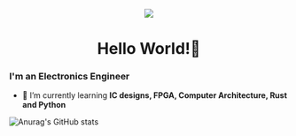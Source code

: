 <p align="center"><img src="https://i.imgur.com/A6bWGFl.gif"/></p>

<h1 align="center">Hello World!👋</h1>
<h3>I'm an Electronics Engineer</h3>

- 🔭 I’m currently learning **IC designs, FPGA, Computer Architecture, Rust and Python**

![Anurag's GitHub stats](https://github-readme-stats.vercel.app/api?username=vast-zhong)

